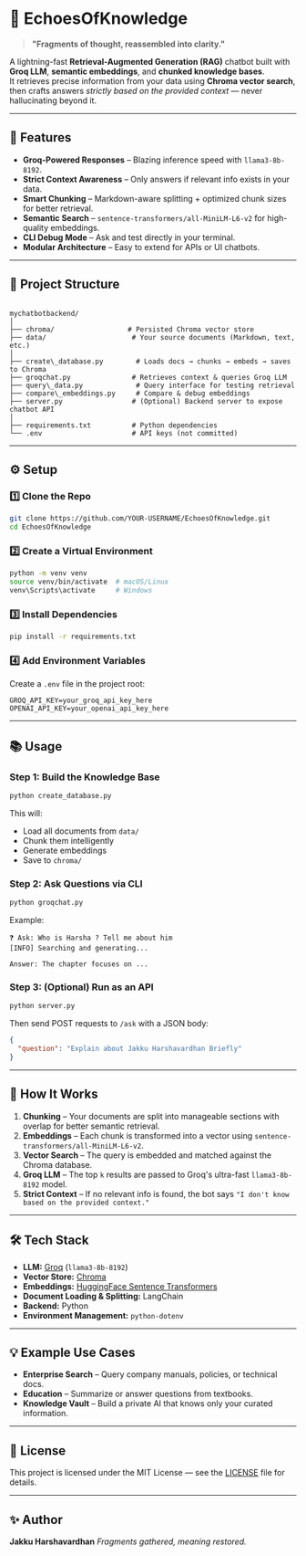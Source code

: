  # 🌌 EchoesOfKnowledge

> **"Fragments of thought, reassembled into clarity."**

A lightning-fast **Retrieval-Augmented Generation (RAG)** chatbot built with **Groq LLM**, **semantic embeddings**, and **chunked knowledge bases**.  
It retrieves precise information from your data using **Chroma vector search**, then crafts answers *strictly based on the provided context* — never hallucinating beyond it.

---

## 🚀 Features

- **Groq-Powered Responses** – Blazing inference speed with `llama3-8b-8192`.
- **Strict Context Awareness** – Only answers if relevant info exists in your data.
- **Smart Chunking** – Markdown-aware splitting + optimized chunk sizes for better retrieval.
- **Semantic Search** – `sentence-transformers/all-MiniLM-L6-v2` for high-quality embeddings.
- **CLI Debug Mode** – Ask and test directly in your terminal.
- **Modular Architecture** – Easy to extend for APIs or UI chatbots.

---

## 📂 Project Structure

```

mychatbotbackend/
│
├── chroma/                  # Persisted Chroma vector store
├── data/                     # Your source documents (Markdown, text, etc.)
│
├── create\_database.py        # Loads docs → chunks → embeds → saves to Chroma
├── groqchat.py               # Retrieves context & queries Groq LLM
├── query\_data.py             # Query interface for testing retrieval
├── compare\_embeddings.py     # Compare & debug embeddings
├── server.py                 # (Optional) Backend server to expose chatbot API
│
├── requirements.txt          # Python dependencies
└── .env                      # API keys (not committed)

````

---

## ⚙️ Setup

### 1️⃣ Clone the Repo
```bash
git clone https://github.com/YOUR-USERNAME/EchoesOfKnowledge.git
cd EchoesOfKnowledge
````

### 2️⃣ Create a Virtual Environment

```bash
python -m venv venv
source venv/bin/activate  # macOS/Linux
venv\Scripts\activate     # Windows
```

### 3️⃣ Install Dependencies

```bash
pip install -r requirements.txt
```

### 4️⃣ Add Environment Variables

Create a `.env` file in the project root:

```env
GROQ_API_KEY=your_groq_api_key_here
OPENAI_API_KEY=your_openai_api_key_here
```

---

## 📚 Usage

### **Step 1: Build the Knowledge Base**

```bash
python create_database.py
```

This will:

* Load all documents from `data/`
* Chunk them intelligently
* Generate embeddings
* Save to `chroma/`

### **Step 2: Ask Questions via CLI**

```bash
python groqchat.py
```

Example:

```
❓ Ask: Who is Harsha ? Tell me about him 
[INFO] Searching and generating...

Answer: The chapter focuses on ...
```

### **Step 3: (Optional) Run as an API**

```bash
python server.py
```

Then send POST requests to `/ask` with a JSON body:

```json
{
  "question": "Explain about Jakku Harshavardhan Briefly"
}
```

---

## 🧠 How It Works

1. **Chunking** – Your documents are split into manageable sections with overlap for better semantic retrieval.
2. **Embeddings** – Each chunk is transformed into a vector using `sentence-transformers/all-MiniLM-L6-v2`.
3. **Vector Search** – The query is embedded and matched against the Chroma database.
4. **Groq LLM** – The top `k` results are passed to Groq's ultra-fast `llama3-8b-8192` model.
5. **Strict Context** – If no relevant info is found, the bot says `"I don't know based on the provided context."`

---

## 🛠 Tech Stack

* **LLM:** [Groq](https://groq.com/) (`llama3-8b-8192`)
* **Vector Store:** [Chroma](https://www.trychroma.com/)
* **Embeddings:** [HuggingFace Sentence Transformers](https://www.sbert.net/)
* **Document Loading & Splitting:** LangChain
* **Backend:** Python
* **Environment Management:** `python-dotenv`

---

## 💡 Example Use Cases

* **Enterprise Search** – Query company manuals, policies, or technical docs.
* **Education** – Summarize or answer questions from textbooks.
* **Knowledge Vault** – Build a private AI that knows only your curated information.

---

## 📜 License

This project is licensed under the MIT License — see the [LICENSE](LICENSE) file for details.

---

## ✨ Author

**Jakku Harshavardhan**
*Fragments gathered, meaning restored.*
 
